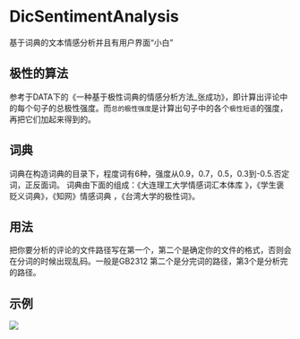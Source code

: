 # DicSentimentAnalysis
基于词典的文本情感分析并且有用户界面“小白”

## 极性的算法
参考于DATA下的《一种基于极性词典的情感分析方法_张成功》，即计算出评论中的每个句子的总极性强度。而`总的极性强度`是计算出句子中的各个`极性短语`的强度，再把它们加起来得到的。

## 词典
词典在构造词典的目录下，程度词有6种，强度从0.9，0.7，0.5，0.3到-0.5.否定词，正反面词。
词典由下面的组成：《大连理工大学情感词汇本体库 》，《学生褒贬义词典》，《知网》情感词典 ，《台湾大学的极性词》。

## 用法
把你要分析的评论的文件路径写在第一个，第二个是确定你的文件的格式，否则会在分词的时候出现乱码。一般是GB2312
第二个是分完词的路径，第3个是分析完的路径。

## 示例

![](https://github.com/acrafter/DicSentimentAnalysis/blob/master/Jar/UI.PNG?raw=true)
